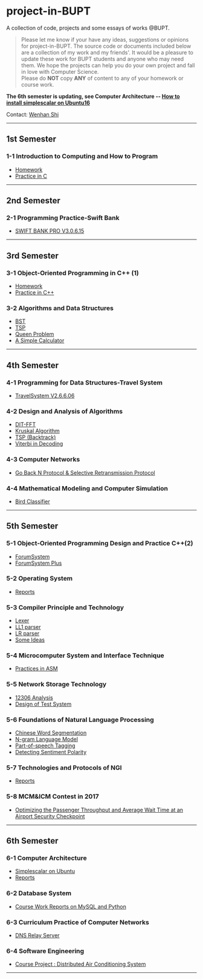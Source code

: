 # project-in-BUPT
A collection of code, projects and some essays of works @BUPT.

> Please let me know if your have any ideas, suggestions or opinions for project-in-BUPT. The source code or documents included below are a collection of my work and my friends'. It would be a pleasure to update these work for BUPT students and anyone who may need them. We hope the projects can help you do your own project and fall in love with Computer Science.  
Please do __NOT__ copy __ANY__ of content to any of your homework or course work.  

__The 6th semester is updating, see Computer Architecture -- [How to install simplescalar on Ubuntu16](https://github.com/wenhanshi/project-in-BUPT/tree/master/6-1%20Computer%20Architecture)__

Contact: [Wenhan Shi](mailto:wenhanshi2018@gmail.com)

---

## 1st Semester
### 1-1 Introduction to Computing and How to Program
  - [Homework](https://github.com/wenhanshi/project-in-BUPT/tree/master/1-1%20Introduction%20to%20Computing%20and%20How%20to%20Program/homework)
  - [Practice in C](https://github.com/wenhanshi/project-in-BUPT/tree/master/1-1%20Introduction%20to%20Computing%20and%20How%20to%20Program/practice)  

---
## 2nd Semester
### 2-1 Programming Practice-Swift Bank
  - [SWIFT BANK PRO V3.0.6.15](https://github.com/wenhanshi/project-in-BUPT/tree/master/2-1%20Programming%20Practice-Swift%20Bank)  

---
## 3rd Semester
### 3-1 Object-Oriented Programming in C++ (1)
  - [Homework](https://github.com/wenhanshi/project-in-BUPT/tree/master/3-1%20Object-Oriented%20Programming%20in%20C%2B%2B%20(1)/homework)
  - [Practice in C++](https://github.com/wenhanshi/project-in-BUPT/tree/master/3-1%20Object-Oriented%20Programming%20in%20C%2B%2B%20(1)/practice)  

### 3-2 Algorithms and Data Structures
  - [BST](https://github.com/wenhanshi/project-in-BUPT/tree/master/3-2%20Algorithms%20and%20Data%20Structures/BST)
  - [TSP](https://github.com/wenhanshi/project-in-BUPT/tree/master/3-2%20Algorithms%20and%20Data%20Structures/tree)
  - [Queen Problem](https://github.com/wenhanshi/project-in-BUPT/tree/master/3-2%20Algorithms%20and%20Data%20Structures/queen)
  - [A Simple Calculator](https://github.com/wenhanshi/project-in-BUPT/tree/master/3-2%20Algorithms%20and%20Data%20Structures/simple%20calculator)  

---
## 4th Semester
### 4-1 Programming for Data Structures-Travel System
  - [TravelSystem V2.6.6.06](https://github.com/wenhanshi/project-in-BUPT/tree/master/4-1%20Programming%20for%20Data%20Structures-Travel%20System)  

### 4-2 Design and Analysis of Algorithms
  - [DIT-FFT](https://github.com/wenhanshi/project-in-BUPT/tree/master/4-2%20Design%20and%20Analysis%20of%20Algorithms/DIT-FFT)
  - [Kruskal Algorithm](https://github.com/wenhanshi/project-in-BUPT/tree/master/4-2%20Design%20and%20Analysis%20of%20Algorithms/kruskal)
  - [TSP (Backtrack)](https://github.com/wenhanshi/project-in-BUPT/tree/master/4-2%20Design%20and%20Analysis%20of%20Algorithms/TSP)
  - [Viterbi in Decoding](https://github.com/wenhanshi/project-in-BUPT/tree/master/4-2%20Design%20and%20Analysis%20of%20Algorithms/viterbi)  

### 4-3 Computer Networks
  - [Go Back N Protocol & Selective Retransmission Protocol](https://github.com/wenhanshi/project-in-BUPT/tree/master/4-3%20Computer%20Networks/protocol)  

### 4-4 Mathematical Modeling and Computer Simulation
  - [Bird Classifier](https://github.com/wenhanshi/project-in-BUPT/tree/master/4-4%20Mathematical%20Modeling%20and%20Computer%20Simulation)  

---
## 5th Semester
### 5-1 Object-Oriented Programming Design and Practice C++(2)
  - [ForumSystem](https://github.com/wenhanshi/project-in-BUPT/tree/master/5-1%20Object-Oriented%20Programming%20Design%20and%20Practice%20C%2B%2B(2))
  - [ForumSystem Plus](https://github.com/wenhanshi/project-in-BUPT/tree/master/5-1%20Object-Oriented%20Programming%20Design%20and%20Practice%20C%2B%2B(2))

### 5-2 Operating System
  - [Reports](https://github.com/wenhanshi/project-in-BUPT/tree/master/5-2%20Operating%20System/report)

### 5-3 Compiler Principle and Technology
  - [Lexer](https://github.com/wenhanshi/project-in-BUPT/tree/master/5-3%20Compiler%20Principle%20and%20Technology/Lexer)
  - [LL1 parser](https://github.com/wenhanshi/project-in-BUPT/tree/master/5-3%20Compiler%20Principle%20and%20Technology/LL1%20parser)
  - [LR parser](https://github.com/wenhanshi/project-in-BUPT/tree/master/5-3%20Compiler%20Principle%20and%20Technology/LR%20parser)
  - [Some Ideas](https://github.com/wenhanshi/project-in-BUPT/tree/master/5-3%20Compiler%20Principle%20and%20Technology/ideas)

### 5-4 Microcomputer System and Interface Technique
  - [Practices in ASM](https://github.com/wenhanshi/project-in-BUPT/tree/master/5-4%20Microcomputer%20System%20and%20Interface%20Technique/practice)

### 5-5 Network Storage Technology
  - [12306 Analysis](https://github.com/wenhanshi/project-in-BUPT/tree/master/5-5%20Network%20Storage%20Technology/12306%20analysis)
  - [Design of Test System](https://github.com/wenhanshi/project-in-BUPT/tree/master/5-5%20Network%20Storage%20Technology/design%20of%20test%20system)

### 5-6 Foundations of Natural Language Processing
  - [Chinese Word Segmentation](https://github.com/wenhanshi/project-in-BUPT/tree/master/5-6%20Foundations%20of%20Natural%20Language%20Processing/word%20seg)
  - [N-gram Language Model](https://github.com/wenhanshi/project-in-BUPT/tree/master/5-6%20Foundations%20of%20Natural%20Language%20Processing/ngram)
  - [Part-of-speech Tagging](https://github.com/wenhanshi/project-in-BUPT/tree/master/5-6%20Foundations%20of%20Natural%20Language%20Processing/Part-of-speech%20Tagging)
  - [Detecting Sentiment Polarity](https://github.com/wenhanshi/project-in-BUPT/tree/master/5-6%20Foundations%20of%20Natural%20Language%20Processing/Detecting%20sentiment%20polarity)

### 5-7 Technologies and Protocols of NGI
  - [Reports](https://github.com/wenhanshi/project-in-BUPT/tree/master/5-7%20Technologies%20and%20Protocols%20of%20NGI/report)

### 5-8 MCM&ICM Contest in 2017
  - [Optimizing the Passenger Throughput and Average Wait Time at an Airport Security Checkpoint](https://github.com/wenhanshi/project-in-BUPT/tree/master/5-8%20MCM%26ICM%20Contest%20in%202017)

---  
## 6th Semester
### 6-1 Computer Architecture
- [Simplescalar on Ubuntu](https://github.com/wenhanshi/project-in-BUPT/tree/master/6-1%20Computer%20Architecture)
- [Reports](https://github.com/wenhanshi/project-in-BUPT/tree/master/6-1%20Computer%20Architecture/reports)

### 6-2 Database System
- [Course Work Reports on MySQL and Python](https://github.com/wenhanshi/project-in-BUPT/tree/master/6-2%20Database%20Systems)  

### 6-3 Curriculum Practice of Computer Networks
- [DNS Relay Server](https://github.com/wenhanshi/project-in-BUPT/tree/master/6-3%20Curriculum%20Practice%20of%20Computer%20Networks)

### 6-4 Software Engineering
- [Course Project : Distributed Air Conditioning System](https://github.com/wenhanshi/project-in-BUPT/tree/master/6-4%20Software%20Engineering)


---
